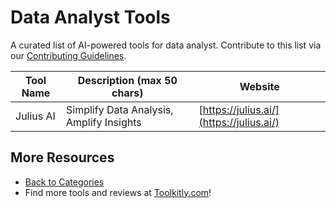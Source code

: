 # Data Analyst Tools

A curated list of AI-powered tools for data analyst. Contribute to this list via our [Contributing Guidelines](../CONTRIBUTING.md).

| Tool Name | Description (max 50 chars) | Website |
|-----------|----------------------------|---------|
| Julius AI | Simplify Data Analysis, Amplify Insights | [https://julius.ai/](https://julius.ai/) |

## More Resources
- [Back to Categories](../README.md)
- Find more tools and reviews at [Toolkitly.com](https://toolkitly.com)!

